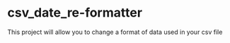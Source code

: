 # csv_date_re-formatter
This project will allow you to change a format of data used in your csv file
